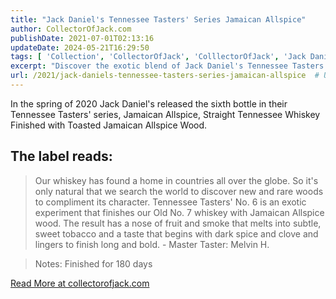 ```yaml
---
title: "Jack Daniel's Tennessee Tasters' Series Jamaican Allspice"
author: CollectorOfJack.com
publishDate: 2021-07-01T02:13:16
updateDate: 2024-05-21T16:29:50
tags: [ 'Collection', 'CollectorOfJack', 'ColllectorOfJack', 'Jack Daniels', 'Whiskey' ]
excerpt: "Discover the exotic blend of Jack Daniel's Tennessee Tasters' No. 6, a unique whiskey finished with Jamaican Allspice wood. Dive into a world of fruit, smoke, and bold flavors."
url: /2021/jack-daniels-tennessee-tasters-series-jamaican-allspice  # Use the generated URL with year
---
```

<p>In the spring of 2020 Jack Daniel's released the sixth bottle in their Tennessee Tasters' series, Jamaican Allspice, Straight Tennessee Whiskey Finished with Toasted Jamaican Allspice Wood.</p>  <h2 id="the-label-reads">The label reads:</h2>  <blockquote> <p>Our whiskey has found a home in countries all over the globe. So it's only natural that we search the world to discover new and rare woods to compliment its character. Tennessee Tasters' No. 6 is an exotic experiment that finishes our Old No. 7 whiskey with Jamaican Allspice wood. The result has a nose of fruit and smoke that melts into subtle, sweet tobacco and a taste that begins with dark spice and clove and lingers to finish long and bold. - Master Taster: Melvin H.</p> </blockquote>  <blockquote> <p>Notes: Finished for 180 days</p> </blockquote>    <p><a href="https://collectorofjack.com/JamaicanAllSpice">Read More at collectorofjack.com</a></p> 


